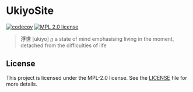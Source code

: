 # UkiyoSite

[![codecov](https://codecov.io/gh/schwigri/Hauptbahnhof/branch/main/graph/badge.svg?token=8F4EF3NQVE)](https://codecov.io/gh/schwigri/Hauptbahnhof)
[![MPL 2.0 license](https://img.shields.io/github/license/schwigri/Hauptbahnhof)](https://github.com/schwigri/Hauptbahnhof/blob/main/LICENSE)

> **<span lang="ja">浮世</span>** [ukiyo] <abbr title="noun">_n_</abbr> a state of mind emphasising living in the moment, detached from the difficulties of life

## License

This project is licensed under the MPL-2.0 license. See the [LICENSE](https://github.com/schwigri/Hauptbahnhof/blob/main/LICENSE) file for more details.
